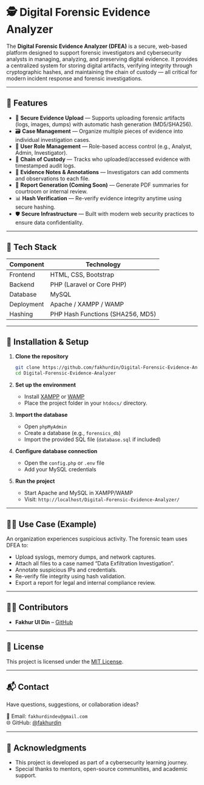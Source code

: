 # 🕵️ Digital Forensic Evidence Analyzer

The **Digital Forensic Evidence Analyzer (DFEA)** is a secure, web-based platform designed to support forensic investigators and cybersecurity analysts in managing, analyzing, and preserving digital evidence. It provides a centralized system for storing digital artifacts, verifying integrity through cryptographic hashes, and maintaining the chain of custody — all critical for modern incident response and forensic investigations.

---

## 🚀 Features

- 🔐 **Secure Evidence Upload** — Supports uploading forensic artifacts (logs, images, dumps) with automatic hash generation (MD5/SHA256).
- 🗃️ **Case Management** — Organize multiple pieces of evidence into individual investigation cases.
- 👥 **User Role Management** — Role-based access control (e.g., Analyst, Admin, Investigator).
- 🧾 **Chain of Custody** — Tracks who uploaded/accessed evidence with timestamped audit logs.
- 📎 **Evidence Notes & Annotations** — Investigators can add comments and observations to each file.
- 📄 **Report Generation (Coming Soon)** — Generate PDF summaries for courtroom or internal review.
- 📊 **Hash Verification** — Re-verify evidence integrity anytime using secure hashing.
- 🛡️ **Secure Infrastructure** — Built with modern web security practices to ensure data confidentiality.

---

## 🧰 Tech Stack

| Component        | Technology          |
|------------------|---------------------|
| Frontend         | HTML, CSS, Bootstrap |
| Backend          | PHP (Laravel or Core PHP) |
| Database         | MySQL               |
| Deployment       | Apache / XAMPP / WAMP |
| Hashing          | PHP Hash Functions (SHA256, MD5) |

---

## 🔧 Installation & Setup

1. **Clone the repository**  
   ```bash
   git clone https://github.com/fakhurdin/Digital-Forensic-Evidence-Analyzer.git
   cd Digital-Forensic-Evidence-Analyzer
   ```

2. **Set up the environment**  
   - Install [XAMPP](https://www.apachefriends.org/index.html) or [WAMP](https://www.wampserver.com/en/)
   - Place the project folder in your `htdocs/` directory.

3. **Import the database**  
   - Open `phpMyAdmin`
   - Create a database (e.g., `forensics_db`)
   - Import the provided SQL file (`database.sql` if included)

4. **Configure database connection**
   - Open the `config.php` or `.env` file
   - Add your MySQL credentials

5. **Run the project**
   - Start Apache and MySQL in XAMPP/WAMP
   - Visit: `http://localhost/Digital-Forensic-Evidence-Analyzer/`

---

## 👨‍💼 Use Case (Example)

An organization experiences suspicious activity. The forensic team uses DFEA to:
- Upload syslogs, memory dumps, and network captures.
- Attach all files to a case named “Data Exfiltration Investigation”.
- Annotate suspicious IPs and credentials.
- Re-verify file integrity using hash validation.
- Export a report for legal and internal compliance review.

---

## 🧑‍💻 Contributors

- **Fakhur Ul Din** – [GitHub](https://github.com/fakhurdin)

---

## 📄 License

This project is licensed under the [MIT License](LICENSE).

---

## 📬 Contact

Have questions, suggestions, or collaboration ideas?

📧 Email: `fakhurdindev@gmail.com`  
🌐 GitHub: [@fakhurdin](https://github.com/fakhurdin)

---

## 🙌 Acknowledgments

- This project is developed as part of a cybersecurity learning journey.
- Special thanks to mentors, open-source communities, and academic support.
